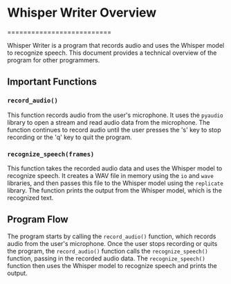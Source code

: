 # Whisper Writer Overview
==========================

Whisper Writer is a program that records audio and uses the Whisper model to recognize speech. This document provides a technical overview of the program for other programmers.

## Important Functions

### `record_audio()`

This function records audio from the user's microphone. It uses the `pyaudio` library to open a stream and read audio data from the microphone. The function continues to record audio until the user presses the 's' key to stop recording or the 'q' key to quit the program.

### `recognize_speech(frames)`

This function takes the recorded audio data and uses the Whisper model to recognize speech. It creates a WAV file in memory using the `io` and `wave` libraries, and then passes this file to the Whisper model using the `replicate` library. The function prints the output from the Whisper model, which is the recognized text.

## Program Flow

The program starts by calling the `record_audio()` function, which records audio from the user's microphone. Once the user stops recording or quits the program, the `record_audio()` function calls the `recognize_speech()` function, passing in the recorded audio data. The `recognize_speech()` function then uses the Whisper model to recognize speech and prints the output.
